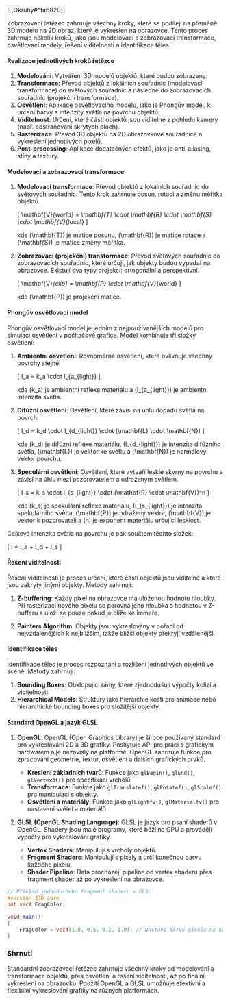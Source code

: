 ![[Okruhy#^fab820]]

Zobrazovací řetězec zahrnuje všechny kroky, které se podílejí na přeměně 3D modelu na 2D obraz, který je vykreslen na obrazovce. Tento proces zahrnuje několik kroků, jako jsou modelovací a zobrazovací transformace, osvětlovací modely, řešení viditelnosti a identifikace těles. 

#### Realizace jednotlivých kroků řetězce

1. **Modelování**: Vytváření 3D modelů objektů, které budou zobrazeny.
2. **Transformace**: Převod objektů z lokálních souřadnic (modelovací transformace) do světových souřadnic a následně do zobrazovacích souřadnic (projekční transformace).
3. **Osvětlení**: Aplikace osvětlovacího modelu, jako je Phongův model, k určení barvy a intenzity světla na povrchu objektů.
4. **Viditelnost**: Určení, které části objektů jsou viditelné z pohledu kamery (např. odstraňování skrytých ploch).
5. **Rasterizace**: Převod 3D objektů na 2D obrazovkové souřadnice a vykreslení jednotlivých pixelů.
6. **Post-processing**: Aplikace dodatečných efektů, jako je anti-aliasing, stíny a textury.

#### Modelovací a zobrazovací transformace

1. **Modelovací transformace**: Převod objektů z lokálních souřadnic do světových souřadnic. Tento krok zahrnuje posun, rotaci a změnu měřítka objektů.

    \[
    \mathbf{V}_{world} = \mathbf{T} \cdot \mathbf{R} \cdot \mathbf{S} \cdot \mathbf{V}_{local}
    \]

    kde \(\mathbf{T}\) je matice posunu, \(\mathbf{R}\) je matice rotace a \(\mathbf{S}\) je matice změny měřítka.

2. **Zobrazovací (projekční) transformace**: Převod světových souřadnic do zobrazovacích souřadnic, které určují, jak objekty budou vypadat na obrazovce. Existují dva typy projekcí: ortogonální a perspektivní.

    \[
    \mathbf{V}_{clip} = \mathbf{P} \cdot \mathbf{V}_{world}
    \]

    kde \(\mathbf{P}\) je projekční matice.

#### Phongův osvětlovací model

Phongův osvětlovací model je jedním z nejpoužívanějších modelů pro simulaci osvětlení v počítačové grafice. Model kombinuje tři složky osvětlení:

1. **Ambientní osvětlení**: Rovnoměrné osvětlení, které ovlivňuje všechny povrchy stejně.

    \[
    I_a = k_a \cdot I_{a_{light}}
    \]

    kde \(k_a\) je ambientní reflexe materiálu a \(I_{a_{light}}\) je ambientní intenzita světla.

2. **Difúzní osvětlení**: Osvětlení, které závisí na úhlu dopadu světla na povrch. 

    \[
    I_d = k_d \cdot I_{d_{light}} \cdot (\mathbf{L} \cdot \mathbf{N})
    \]

    kde \(k_d\) je difúzní reflexe materiálu, \(I_{d_{light}}\) je intenzita difúzního světla, \(\mathbf{L}\) je vektor ke světlu a \(\mathbf{N}\) je normálový vektor povrchu.

3. **Speculární osvětlení**: Osvětlení, které vytváří lesklé skvrny na povrchu a závisí na úhlu mezi pozorovatelem a odraženým světlem.

    \[
    I_s = k_s \cdot I_{s_{light}} \cdot (\mathbf{R} \cdot \mathbf{V})^n
    \]

    kde \(k_s\) je spekulární reflexe materiálu, \(I_{s_{light}}\) je intenzita spekulárního světla, \(\mathbf{R}\) je odražený vektor, \(\mathbf{V}\) je vektor k pozorovateli a \(n\) je exponent materiálu určující lesklost.

Celková intenzita světla na povrchu je pak součtem těchto složek:

\[
I = I_a + I_d + I_s
\]

#### Řešení viditelnosti

Řešení viditelnosti je proces určení, které části objektů jsou viditelné a které jsou zakryty jinými objekty. Metody zahrnují:

1. **Z-buffering**: Každý pixel na obrazovce má uloženou hodnotu hloubky. Při rasterizaci nového pixelu se porovná jeho hloubka s hodnotou v Z-bufferu a uloží se pouze pokud je blíže ke kameře.

2. **Painters Algorithm**: Objekty jsou vykreslovány v pořadí od nejvzdálenějších k nejbližším, takže bližší objekty překryjí vzdálenější.

#### Identifikace těles

Identifikace těles je proces rozpoznání a rozlišení jednotlivých objektů ve scéně. Metody zahrnují:

1. **Bounding Boxes**: Obklopující rámy, které zjednodušují výpočty kolizí a viditelnosti.
2. **Hierarchical Models**: Struktury jako hierarchie kostí pro animace nebo hierarchické bounding boxes pro složitější objekty.

#### Standard OpenGL a jazyk GLSL

1. **OpenGL**: OpenGL (Open Graphics Library) je široce používaný standard pro vykreslování 2D a 3D grafiky. Poskytuje API pro práci s grafickým hardwarem a je nezávislý na platformě. OpenGL zahrnuje funkce pro zpracování geometrie, textur, osvětlení a dalších grafických prvků.

    - **Kreslení základních tvarů**: Funkce jako `glBegin()`, `glEnd()`, `glVertex3f()` pro specifikaci vrcholů.
    - **Transformace**: Funkce jako `glTranslatef()`, `glRotatef()`, `glScalef()` pro manipulaci s objekty.
    - **Osvětlení a materiály**: Funkce jako `glLightfv()`, `glMaterialfv()` pro nastavení světel a materiálů.

2. **GLSL (OpenGL Shading Language)**: GLSL je jazyk pro psaní shaderů v OpenGL. Shadery jsou malé programy, které běží na GPU a provádějí výpočty pro vykreslování grafiky.

    - **Vertex Shaders**: Manipulují s vrcholy objektů.
    - **Fragment Shaders**: Manipulují s pixely a určí konečnou barvu každého pixelu.
    - **Shader Pipeline**: Data procházejí pipeline od vertex shaderu přes fragment shader až po vykreslení na obrazovce.

```glsl
// Příklad jednoduchého fragment shaderu v GLSL
#version 330 core
out vec4 FragColor;

void main()
{
    FragColor = vec4(1.0, 0.5, 0.2, 1.0); // Nastaví barvu pixelu na oranžovou
}
```

### Shrnutí

Standardní zobrazovací řetězec zahrnuje všechny kroky od modelování a transformace objektů, přes osvětlení a řešení viditelnosti, až po finální vykreslení na obrazovku. Použití OpenGL a GLSL umožňuje efektivní a flexibilní vykreslování grafiky na různých platformách.